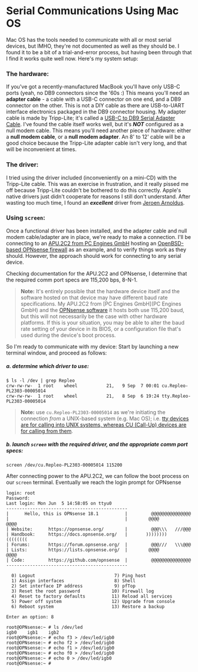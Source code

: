 # Serial Communications Using Mac OS

Mac OS has the tools needed to communicate with all or most serial devices, but IMHO, they're not documented as well as they should be. I found it to be a bit of a trial-and-error process, but having been through that I find it works quite well now. Here's my system setup: 

### The hardware:

If you've got a recently-manufactured MacBook you'll have only USB-C ports (yeah, no DB9 connectors since the '60s :)   This means you'll need an **adapter cable** - a cable with a USB-C connector on one end, and a DB9 connector on the other. This is not a DIY cable as there are USB-to-UART interface electronics packaged in the DB9 connector housing. My adapter cable is made by Tripp-Lite; it's called a [USB-C to DB9 Serial Adapter Cable](https://www.tripplite.com/usb-c-to-db9-serial-adapter-cable-male-male-5-ft~U209005C). I've found the cable itself works well, but it's ***NOT*** configured as a null modem cable. This means you'll need another piece of hardware: either a **null modem cable**, or a **null modem adapter**. An 8' to 12' cable will be a good choice because the Tripp-Lite adapter cable isn't very long, and that will be inconvenient at times.  

### The driver: 

I tried using the driver included (inconveniently on a mini-CD) with the Tripp-Lite cable. This was an exercise in frustration, and it really pissed me off because Tripp-Lite couldn't be bothered to do this correctly. Apple's native drivers just didn't cooperate for reasons I still don't understand. After wasting too much time, I found an ***excellent*** driver from [Jeroen Arnoldus](https://www.mac-usb-serial.com/). 

### Using `screen`:

Once a functional driver has been installed, and the adapter cable and null modem cable/adapter are in place, we're ready to make a connection. I'll be connecting to an [APU.2C2 from PC Engines GmbH](https://www.pcengines.ch/apu2.htm) hosting an [OpenBSD-based OPNsense firewall](https://opnsense.org/) as an example, and to verify things work as they should. However, the approach should work for connecting to any serial device. 

Checking documentation for the APU.2C2 and OPNsense, I determine that the required comm port specs are 115,200 bps, 8-N-1. 

> **Note:** It's entirely possible that the hardware device itself and the software hosted on that device may have different baud rate specifications. My APU.2C2 from [PC Engines GmbH](PC Engines GmbH) and the [OPNsense software](https://opnsense.org/) it hosts both use 115,200 baud, but this will not necessarily be the case with other hardware platforms. If this is your situation, you may be able to alter the baud rate setting of your device in its BIOS, or a configuration file that's used during the device's boot process. 

So I'm ready to communicate with my device: Start by launching a new terminal window, and proceed as follows: 

##### a. determine which driver to use:

```
$ ls -l /dev | grep Repleo
crw-rw-rw-  1 root    wheel           21,   9 Sep  7 00:01 cu.Repleo-PL2303-00005014
crw-rw-rw-  1 root    wheel           21,   8 Sep  6 19:24 tty.Repleo-PL2303-00005014
```

>  **Note:** use `cu.Repleo-PL2303-00005014` as we're initiating the connection *from* a UNIX-based system (e.g. Mac OS); i.e. [tty devices are for calling into UNIX systems, whereas CU (Call-Up) devices are for calling from them](https://pbxbook.com/other/mac-tty.html).

##### b. launch `screen` with the required driver, and the appropriate comm port specs:

```
screen /dev/cu.Repleo-PL2303-00005014 115200
```

After connecting power to the APU.2C2, we can follow the boot process on our `screen` terminal. Eventually we reach the login prompt for OPNsense



```
login: root
Password:
Last login: Mon Jun  5 14:58:05 on ttyu0
----------------------------------------------
|      Hello, this is OPNsense 18.1          |         @@@@@@@@@@@@@@@
|                                            |        @@@@         @@@@
| Website:      https://opnsense.org/        |         @@@\\\   ///@@@
| Handbook:     https://docs.opnsense.org/   |       ))))))))   ((((((((
| Forums:       https://forum.opnsense.org/  |         @@@///   \\\@@@
| Lists:        https://lists.opnsense.org/  |        @@@@         @@@@
| Code:         https://github.com/opnsense  |         @@@@@@@@@@@@@@@
----------------------------------------------

  0) Logout                              7) Ping host
  1) Assign interfaces                   8) Shell
  2) Set interface IP address            9) pfTop
  3) Reset the root password            10) Firewall log
  4) Reset to factory defaults          11) Reload all services
  5) Power off system                   12) Upgrade from console
  6) Reboot system                      13) Restore a backup

Enter an option: 8

root@OPNsense:~ # ls /dev/led
igb0    igb1    igb2
root@OPNsense:~ # echo f3 > /dev/led/igb0
root@OPNsense:~ # echo f2 > /dev/led/igb0
root@OPNsense:~ # echo f1 > /dev/led/igb0
root@OPNsense:~ # echo f0 > /dev/led/igb0
root@OPNsense:~ # echo 0 > /dev/led/igb0
root@OPNsense:~ # 
```

